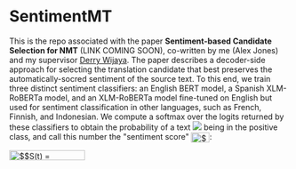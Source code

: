 # SentimentMT

This is the repo associated with the paper **Sentiment-based Candidate Selection for NMT** (LINK COMING SOON), co-written by me (Alex Jones) and my supervisor [Derry Wijaya](https://derrywijaya.github.io/web/). The paper describes a decoder-side approach for selecting the translation candidate that best preserves the automatically-socred sentiment of the source text. To this end, we train three distinct sentiment classifiers: an English BERT model, a Spanish XLM-RoBERTa model, and an XLM-RoBERTa model fine-tuned on English but used for sentiment classification in other languages, such as French, Finnish, and Indonesian. We compute a softmax over the logits returned by these classifiers to obtain the probability of a text <img src="https://render.githubusercontent.com/render/math?math=t"> being in the positive class, and call this number the "sentiment score" <img src="http://www.sciweavers.org/tex2img.php?eq=%24S%28t%29%24&bc=White&fc=Black&im=jpg&fs=12&ff=arev&edit=0" align="center" border="0" alt="$S(t)$" width="33" height="18" />:

<img src="http://www.sciweavers.org/tex2img.php?eq=%24%24S%28t%29%20%3D%20P%28c%3D1%7Ct%29%24%24&bc=White&fc=Black&im=jpg&fs=12&ff=arev&edit=0" align="center" border="0" alt="$$S(t) = P(c=1|t)$$" width="136" height="18" />
